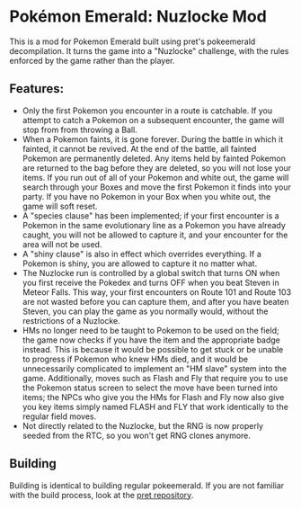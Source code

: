 # Pokémon Emerald: Nuzlocke Mod

This is a mod for Pokemon Emerald built using pret's pokeemerald decompilation. It turns the game into a "Nuzlocke" challenge, with the rules enforced by the game rather than the player.

## Features:
* Only the first Pokemon you encounter in a route is catchable. If you attempt to catch a Pokemon on a subsequent encounter, the game will stop from from throwing a Ball.
* When a Pokemon faints, it is gone forever. During the battle in which it fainted, it cannot be revived. At the end of the battle, all fainted Pokemon are permanently deleted. Any items held by fainted Pokemon are returned to the bag before they are deleted, so you will not lose your items. If you run out of all of your Pokemon and white out, the game will search through your Boxes and move the first Pokemon it finds into your party. If you have no Pokemon in your Box when you white out, the game will soft reset.
* A "species clause" has been implemented; if your first encounter is a Pokemon in the same evolutionary line as a Pokemon you have already caught, you will not be allowed to capture it, and your encounter for the area will not be used.
* A "shiny clause" is also in effect which overrides everything. If a Pokemon is shiny, you are allowed to capture it no matter what.
* The Nuzlocke run is controlled by a global switch that turns ON when you first receive the Pokedex and turns OFF when you beat Steven in Meteor Falls. This way, your first encounters on Route 101 and Route 103 are not wasted before you can capture them, and after you have beaten Steven, you can play the game as you normally would, without the restrictions of a Nuzlocke.
* HMs no longer need to be taught to Pokemon to be used on the field; the game now checks if you have the item and the appropriate badge instead. This is because it would be possible to get stuck or be unable to progress if Pokemon who knew HMs died, and it would be unnecessarily complicated to implement an "HM slave" system into the game. Additionally, moves such as Flash and Fly that require you to use the Pokemon status screen to select the move have been turned into items; the NPCs who give you the HMs for Flash and Fly now also give you key items simply named FLASH and FLY that work identically to the regular field moves.
* Not directly related to the Nuzlocke, but the RNG is now properly seeded from the RTC, so you won't get RNG clones anymore.

## Building
Building is identical to building regular pokeemerald. If you are not familiar with the build process, look at the [pret repository](https://github.com/pret/pokeemerald).
